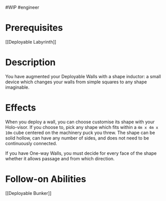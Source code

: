 #WIP #engineer 

# Prerequisites

[[Deployable Labyrinth]]

# Description

You have augmented your Deployable Walls with a shape inductor: a small device which changes your walls from simple squares to any shape imaginable.

# Effects

When you deploy a wall, you can choose customise its shape with your Holo-visor. If you choose to, pick any shape which fits within a `4m x 4m x 10m` cube centered on the machinery puck you threw. The shape can be solid hollow, can have any number of sides, and does not need to be continuously connected.

If you have One-way Walls, you must decide for every face of the shape whether it allows passage and from which direction.

# Follow-on Abilities

[[Deployable Bunker]]